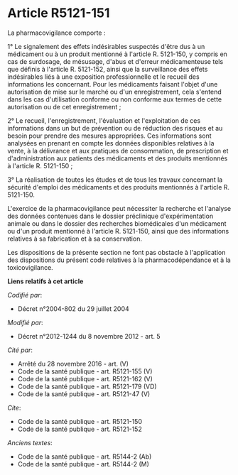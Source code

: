 # Article R5121-151

La pharmacovigilance comporte : 

1° Le signalement des effets indésirables suspectés d'être dus à un médicament ou à un produit mentionné à l'article R.
5121-150, y compris en cas de surdosage, de mésusage, d'abus et d'erreur médicamenteuse tels que définis à l'article R.
5121-152, ainsi que la surveillance des effets indésirables liés à une exposition professionnelle et le recueil des
informations les concernant. Pour les médicaments faisant l'objet d'une autorisation de mise sur le marché ou d'un
enregistrement, cela s'entend dans les cas d'utilisation conforme ou non conforme aux termes de cette autorisation ou de cet
enregistrement ; 

2° Le recueil, l'enregistrement, l'évaluation et l'exploitation de ces informations dans un but de prévention ou de réduction
des risques et au besoin pour prendre des mesures appropriées. Ces informations sont analysées en prenant en compte les
données disponibles relatives à la vente, à la délivrance et aux pratiques de consommation, de prescription et
d'administration aux patients des médicaments et des produits mentionnés à l'article R. 5121-150 ; 

3° La réalisation de toutes les études et de tous les travaux concernant la sécurité d'emploi des médicaments et des produits
mentionnés à l'article R. 5121-150. 

L'exercice de la pharmacovigilance peut nécessiter la recherche et l'analyse des données contenues dans le dossier
préclinique d'expérimentation animale ou dans le dossier des recherches biomédicales d'un médicament ou d'un produit
mentionné à l'article R. 5121-150, ainsi que des informations relatives à sa fabrication et à sa conservation. 

Les dispositions de la présente section ne font pas obstacle à l'application des dispositions du présent code relatives à la
pharmacodépendance et à la toxicovigilance.

**Liens relatifs à cet article**

_Codifié par_:

  - Décret n°2004-802 du 29 juillet 2004

_Modifié par_:

  - Décret n°2012-1244 du 8 novembre 2012 - art. 5

_Cité par_:

  - Arrêté du 28 novembre 2016 - art. (V)
  - Code de la santé publique - art. R5121-155 (V)
  - Code de la santé publique - art. R5121-162 (V)
  - Code de la santé publique - art. R5121-179 (VD)
  - Code de la santé publique - art. R5121-47 (V)

_Cite_:

  - Code de la santé publique - art. R5121-150
  - Code de la santé publique - art. R5121-152

_Anciens textes_:

  - Code de la santé publique - art. R5144-2 (Ab)
  - Code de la santé publique - art. R5144-2 (M)
